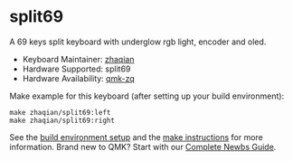 # split69

A 69 keys split keyboard with underglow rgb light, encoder and oled.

* Keyboard Maintainer: [zhaqian](https://github.com/zhaqian12)
* Hardware Supported: split69
* Hardware Availability: [qmk-zq](https://github.com/zhaqian12/qmk_firmware)

Make example for this keyboard (after setting up your build environment):

    make zhaqian/split69:left
    make zhaqian/split69:right

See the [build environment setup](https://docs.qmk.fm/#/getting_started_build_tools) and the [make instructions](https://docs.qmk.fm/#/getting_started_make_guide) for more information. Brand new to QMK? Start with our [Complete Newbs Guide](https://docs.qmk.fm/#/newbs).
